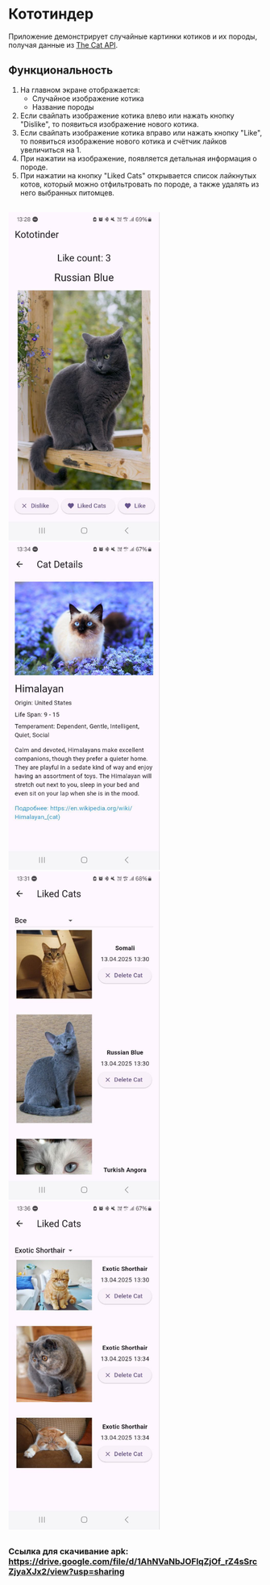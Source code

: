 # Кототиндер

Приложение демонстрирует случайные картинки котиков и их породы, получая данные из [The Cat API](https://thecatapi.com/).

## Функциональность

1. На главном экране отображается:
   - Случайное изображение котика
   - Название породы
2. Если свайпать изображение котика влево или нажать кнопку "Dislike", то появиться изображение нового котика.
3. Если свайпать изображение котика вправо или нажать кнопку "Like", то появиться изображение нового котика и счётчик лайков увеличиться на 1.
4. При нажатии на изображение, появляется детальная информация о породе.
5. При нажатии на кнопку "Liked Cats" открывается список лайкнутых котов, который можно отфильтровать по породе, а также удалять из него выбранных питомцев.

<p style="margin-top: 30px;">
   <img src="images/main_page.jpg" width="300" style="margin-right: 30px;" />
   <img src="images/cat_details.jpeg" width="300" style="margin-right: 30px;" />
   <img src="images/liked_cats.jpeg" width="300" style="margin-right: 30px;" />
   <img src="images/liked_cats_filter.jpeg" width="300" />
</p>

<h3 style="margin-top: 30px;">
   Ссылка для скачивание apk: <a href = "https://drive.google.com/file/d/1AhNVaNbJOFlqZjOf_rZ4sSrcZjyaXJx2/view?usp=sharing"> https://drive.google.com/file/d/1AhNVaNbJOFlqZjOf_rZ4sSrcZjyaXJx2/view?usp=sharing </a>
   <!-- <a href="">Скачать apk файл</a> -->
</h3>